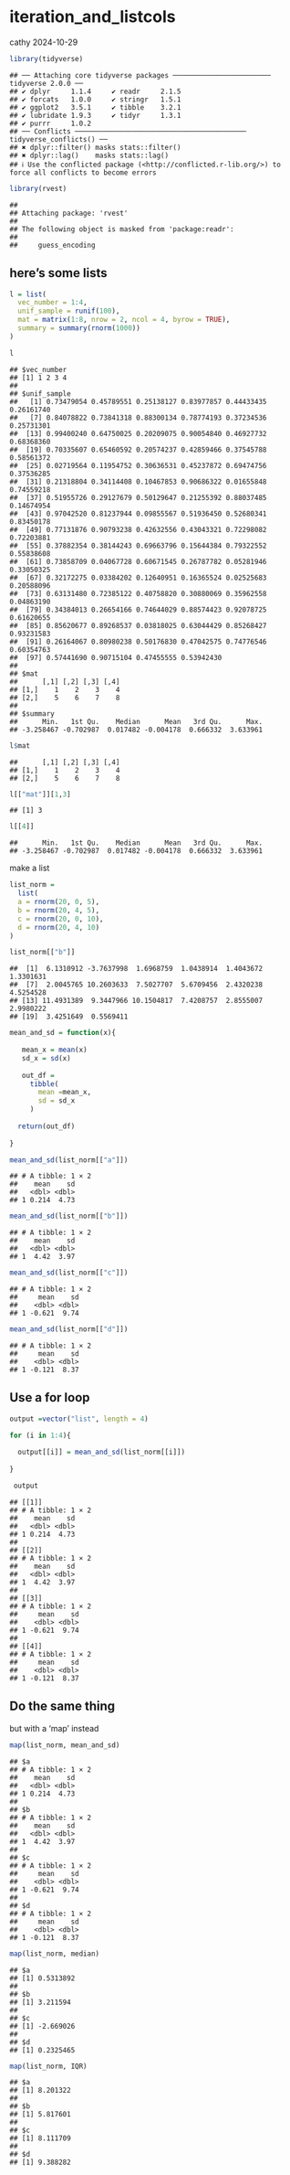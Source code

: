 iteration_and_listcols
================
cathy
2024-10-29

``` r
library(tidyverse)
```

    ## ── Attaching core tidyverse packages ──────────────────────── tidyverse 2.0.0 ──
    ## ✔ dplyr     1.1.4     ✔ readr     2.1.5
    ## ✔ forcats   1.0.0     ✔ stringr   1.5.1
    ## ✔ ggplot2   3.5.1     ✔ tibble    3.2.1
    ## ✔ lubridate 1.9.3     ✔ tidyr     1.3.1
    ## ✔ purrr     1.0.2     
    ## ── Conflicts ────────────────────────────────────────── tidyverse_conflicts() ──
    ## ✖ dplyr::filter() masks stats::filter()
    ## ✖ dplyr::lag()    masks stats::lag()
    ## ℹ Use the conflicted package (<http://conflicted.r-lib.org/>) to force all conflicts to become errors

``` r
library(rvest)
```

    ## 
    ## Attaching package: 'rvest'
    ## 
    ## The following object is masked from 'package:readr':
    ## 
    ##     guess_encoding

## here’s some lists

``` r
l = list(
  vec_number = 1:4,
  unif_sample = runif(100),
  mat = matrix(1:8, nrow = 2, ncol = 4, byrow = TRUE),
  summary = summary(rnorm(1000))
)

l
```

    ## $vec_number
    ## [1] 1 2 3 4
    ## 
    ## $unif_sample
    ##   [1] 0.73479054 0.45789551 0.25138127 0.83977857 0.44433435 0.26161740
    ##   [7] 0.84078822 0.73841318 0.88300134 0.78774193 0.37234536 0.25731301
    ##  [13] 0.99400240 0.64750025 0.20209075 0.90054840 0.46927732 0.68368360
    ##  [19] 0.70335607 0.65460592 0.20574237 0.42859466 0.37545788 0.58561372
    ##  [25] 0.02719564 0.11954752 0.30636531 0.45237872 0.69474756 0.37536285
    ##  [31] 0.21318804 0.34114408 0.10467853 0.90686322 0.01655848 0.74559218
    ##  [37] 0.51955726 0.29127679 0.50129647 0.21255392 0.88037485 0.14674954
    ##  [43] 0.97042520 0.81237944 0.09855567 0.51936450 0.52680341 0.83450178
    ##  [49] 0.77131876 0.90793238 0.42632556 0.43043321 0.72298082 0.72203881
    ##  [55] 0.37882354 0.38144243 0.69663796 0.15644384 0.79322552 0.55838608
    ##  [61] 0.73858709 0.04067728 0.60671545 0.26787782 0.05281946 0.33050325
    ##  [67] 0.32172275 0.03384202 0.12640951 0.16365524 0.02525683 0.20588096
    ##  [73] 0.63131480 0.72385122 0.40758820 0.30880069 0.35962558 0.04863190
    ##  [79] 0.34384013 0.26654166 0.74644029 0.88574423 0.92078725 0.61620655
    ##  [85] 0.85620677 0.89268537 0.03818025 0.63044429 0.85268427 0.93231583
    ##  [91] 0.26164067 0.80980238 0.50176830 0.47042575 0.74776546 0.60354763
    ##  [97] 0.57441690 0.90715104 0.47455555 0.53942430
    ## 
    ## $mat
    ##      [,1] [,2] [,3] [,4]
    ## [1,]    1    2    3    4
    ## [2,]    5    6    7    8
    ## 
    ## $summary
    ##      Min.   1st Qu.    Median      Mean   3rd Qu.      Max. 
    ## -3.258467 -0.702987  0.017482 -0.004178  0.666332  3.633961

``` r
l$mat
```

    ##      [,1] [,2] [,3] [,4]
    ## [1,]    1    2    3    4
    ## [2,]    5    6    7    8

``` r
l[["mat"]][1,3]
```

    ## [1] 3

``` r
l[[4]]
```

    ##      Min.   1st Qu.    Median      Mean   3rd Qu.      Max. 
    ## -3.258467 -0.702987  0.017482 -0.004178  0.666332  3.633961

make a list

``` r
list_norm = 
  list(
  a = rnorm(20, 0, 5),
  b = rnorm(20, 4, 5),
  c = rnorm(20, 0, 10),
  d = rnorm(20, 4, 10)
)

list_norm[["b"]]
```

    ##  [1]  6.1310912 -3.7637998  1.6968759  1.0438914  1.4043672  1.3301631
    ##  [7]  2.0045765 10.2603633  7.5027707  5.6709456  2.4320238  4.5254528
    ## [13] 11.4931389  9.3447966 10.1504817  7.4208757  2.8555007  2.9980222
    ## [19]  3.4251649  0.5569411

``` r
mean_and_sd = function(x){
  
   mean_x = mean(x)
   sd_x = sd(x)
   
   out_df = 
     tibble(
       mean =mean_x,
       sd = sd_x
     )
  
  return(out_df)
  
}
```

``` r
mean_and_sd(list_norm[["a"]])
```

    ## # A tibble: 1 × 2
    ##    mean    sd
    ##   <dbl> <dbl>
    ## 1 0.214  4.73

``` r
mean_and_sd(list_norm[["b"]])
```

    ## # A tibble: 1 × 2
    ##    mean    sd
    ##   <dbl> <dbl>
    ## 1  4.42  3.97

``` r
mean_and_sd(list_norm[["c"]])
```

    ## # A tibble: 1 × 2
    ##     mean    sd
    ##    <dbl> <dbl>
    ## 1 -0.621  9.74

``` r
mean_and_sd(list_norm[["d"]])
```

    ## # A tibble: 1 × 2
    ##     mean    sd
    ##    <dbl> <dbl>
    ## 1 -0.121  8.37

## Use a for loop

``` r
output =vector("list", length = 4)

for (i in 1:4){
   
  output[[i]] = mean_and_sd(list_norm[[i]])
  
}

 output
```

    ## [[1]]
    ## # A tibble: 1 × 2
    ##    mean    sd
    ##   <dbl> <dbl>
    ## 1 0.214  4.73
    ## 
    ## [[2]]
    ## # A tibble: 1 × 2
    ##    mean    sd
    ##   <dbl> <dbl>
    ## 1  4.42  3.97
    ## 
    ## [[3]]
    ## # A tibble: 1 × 2
    ##     mean    sd
    ##    <dbl> <dbl>
    ## 1 -0.621  9.74
    ## 
    ## [[4]]
    ## # A tibble: 1 × 2
    ##     mean    sd
    ##    <dbl> <dbl>
    ## 1 -0.121  8.37

## Do the same thing

but with a ‘map’ instead

``` r
map(list_norm, mean_and_sd)
```

    ## $a
    ## # A tibble: 1 × 2
    ##    mean    sd
    ##   <dbl> <dbl>
    ## 1 0.214  4.73
    ## 
    ## $b
    ## # A tibble: 1 × 2
    ##    mean    sd
    ##   <dbl> <dbl>
    ## 1  4.42  3.97
    ## 
    ## $c
    ## # A tibble: 1 × 2
    ##     mean    sd
    ##    <dbl> <dbl>
    ## 1 -0.621  9.74
    ## 
    ## $d
    ## # A tibble: 1 × 2
    ##     mean    sd
    ##    <dbl> <dbl>
    ## 1 -0.121  8.37

``` r
map(list_norm, median)
```

    ## $a
    ## [1] 0.5313892
    ## 
    ## $b
    ## [1] 3.211594
    ## 
    ## $c
    ## [1] -2.669026
    ## 
    ## $d
    ## [1] 0.2325465

``` r
map(list_norm, IQR)
```

    ## $a
    ## [1] 8.201322
    ## 
    ## $b
    ## [1] 5.817601
    ## 
    ## $c
    ## [1] 8.111709
    ## 
    ## $d
    ## [1] 9.388282
